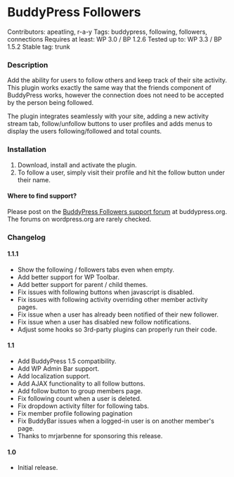 BuddyPress Followers
========

Contributors: apeatling, r-a-y
Tags: buddypress, following, followers, connections
Requires at least: WP 3.0 / BP 1.2.6
Tested up to: WP 3.3 / BP 1.5.2
Stable tag: trunk

### Description ###

Add the ability for users to follow others and keep track of their site activity. This plugin works exactly the same way that the friends component of BuddyPress works, however the connection does not need to be accepted by the person being followed.

The plugin integrates seamlessly with your site, adding a new activity stream tab, follow/unfollow buttons to user profiles and adds menus to display the users following/followed and total counts.

### Installation ###

1. Download, install and activate the plugin.
1. To follow a user, simply visit their profile and hit the follow button under their name.

#### Where to find support? ####

Please post on the [BuddyPress Followers support forum](http://buddypress.org/community/groups/buddypress-followers/forum/) at buddypress.org.
The forums on wordpress.org are rarely checked.

### Changelog ###

#### 1.1.1 ####
* Show the following / followers tabs even when empty.
* Add better support for WP Toolbar.
* Add better support for parent / child themes.
* Fix issues with following buttons when javascript is disabled.
* Fix issues with following activity overriding other member activity pages.
* Fix issue when a user has already been notified of their new follower.
* Fix issue when a user has disabled new follow notifications.
* Adjust some hooks so 3rd-party plugins can properly run their code.

#### 1.1 ####
* Add BuddyPress 1.5 compatibility.
* Add WP Admin Bar support.
* Add localization support.
* Add AJAX functionality to all follow buttons.
* Add follow button to group members page.
* Fix following count when a user is deleted.
* Fix dropdown activity filter for following tabs.
* Fix member profile following pagination
* Fix BuddyBar issues when a logged-in user is on another member's page.
* Thanks to mrjarbenne for sponsoring this release.

#### 1.0 ####
* Initial release.